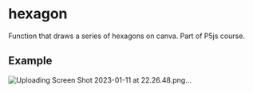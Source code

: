 # hexagon

Function that draws a series of hexagons on canva. Part of P5js course.

## Example

![Uploading Screen Shot 2023-01-11 at 22.26.48.png…]()


